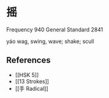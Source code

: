 # 摇
Frequency 940
General Standard 2841

yáo
wag, swing, wave; shake; scull

## References
- [[HSK 5]]
- [[13 Strokes]]
- [[手 Radical]]